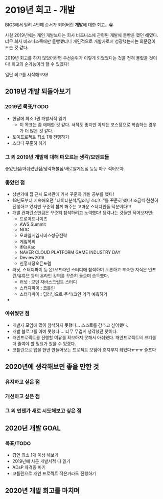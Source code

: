 # 2019년 회고 - 개발

BIG3에서 밀려 4번째 순서가 되어버린 **개발**에 대한 회고...😭

사실 2019년에는 개인 개발보다는 회사 비즈니스에 관련된 개발에 몰빵을 했던 해였다. 너무 회사 비즈니스쪽에만 몰빵했더니 개인적으로 개발자로서 성장했는지는 의문점이 드는 것 같다.

2019년 회고를 하지 않았더라면 우선순위가 이렇게 되었었다는 것을 전혀 몰랐을 것이다! 회고의 순기능이라 할 수 있겠다! 

일단 회고를 시작해보자!

## 2019년 개발 되돌아보기

### 2019년 목표/TODO

* 한달에 최소 1권 개발서적 읽기
  * 이 목표는 좀 애매한 것 같다. 서적도 좋지만 이제는 포스팅으로 학습하는 경우가 더 많은 것 같다.
* 토이프로젝트 최소 1개 진행하기
* 스터디 꾸준히 하기

### 그 외 2019년 개발에 대해 떠오르는 생각/모멘트들

좋았던점/아쉬웠던점/생각해볼점/새로알게된점 등등 마구 적어보자.

### 좋았던 점

* 상반기에 집 근처 도서관에 가서 꾸준히 개발 공부를 했다!
* 18년도부터 지속해오던 "데이터분석/딥러닝 스터디"를 꾸준히 했다! 조금씩 천천히 진행하고 있지만 꾸준히 함께 해주는 고마운 스터디원들 덕분이다!!!
* 개발 컨퍼런스만큼은 꾸준히 참석하려고 노력했다! 생각나는 것들만 적어보자면:
  * 드로이드나이츠
  * AWS Summit
  * NDC
  * 모바일게임서비스성공전략
  * 게임학회
  * ifKaKao
  * NAVER CLOUD PLATFORM GAME INDUSTRY DAY
  * Deview2019
  * 신흥시장오픈포럼
* 러닛, 스터디파이 등 온/오프라인 스터디에 참석하며 토론하고 부족한 지식은 인프런/유튜브 등의 온라인 강의를 꾸준히 들으며 습득했다.
  * 러닛 : 모던 자바스크립트 스터디
  * 스터디파이 : 코틀린
  * 스터디파이 : 딥러닝으로 주식/코인 가격 예측하기
* 

### 아쉬웠던 점

* 개발자 모임에 많이 참석하지 못했다... 스스로를 감추고 싶어했다.
* 개발 블로그를 아예 못했다.... 너무 무겁게 생각했던 탓이다.
* 개인프로젝트를 진행할 여유를 확보하지 못해서 아쉬웠다. 개인프로젝트의 크기를 더 줄여야 할 필요가 있을 수 있겠다.
* 코틀린으로 앱을 한번 만들어보는 프로젝트 모임이 흐지부지 되었다ㅠㅠㅠ 슬프다



## 2020년에 생각해보면 좋을 만한 것

### 유지하고 싶은 점

### 개선하고 싶은 점

### 그 외 언젠가 새로 시도해보고 싶은 점



## 2020년 개발 GOAL

### 목표/TODO

* 강연 최소 1개 이상 해보기
* 2019년에 사둔 개발서적 다 읽기
* ADsP 자격증 따기
* 코틀린으로 개인 프로젝트 작은거라도 진행하기

## 2020년 개발 회고를 마치며

